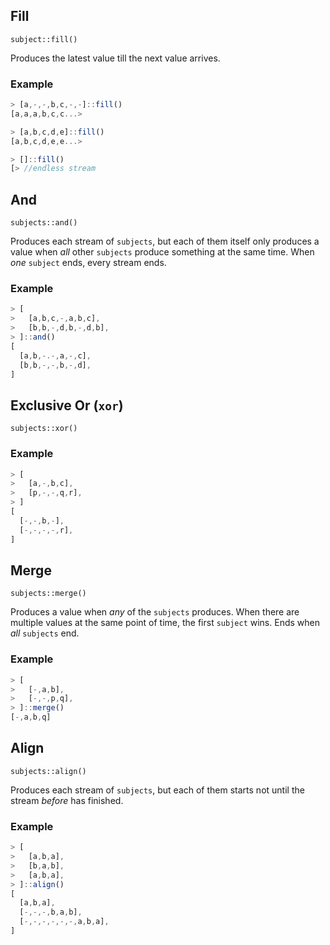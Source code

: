 ## Fill
`subject::fill()`

Produces the latest value till the next value arrives.

### Example
```js
> [a,-,-,b,c,-,-]::fill()
[a,a,a,b,c,c...>

> [a,b,c,d,e]::fill()
[a,b,c,d,e,e...>

> []::fill()
[> //endless stream
```


## And
`subjects::and()`

Produces each stream of `subjects`, but each of them itself only produces a value when *all* other `subjects` produce something at the same time. When *one* `subject` ends, every stream ends.

### Example
```js
> [
>   [a,b,c,-,a,b,c],
>   [b,b,-,d,b,-,d,b],
> ]::and()
[
  [a,b,-.-,a,-,c],
  [b,b,-,-,b,-,d],
]
```

## Exclusive Or (`xor`)
`subjects::xor()`

### Example
```js
> [
>   [a,-,b,c],
>   [p,-,-,q,r],
> ]
[
  [-,-,b,-],
  [-,-,-,-,r],
]
```


## Merge
`subjects::merge()`

Produces a value when *any* of the `subjects` produces. When there are multiple values at the same point of time, the first `subject` wins. Ends when *all* `subjects` end.

### Example
```js
> [
>   [-,a,b],
>   [-,-,p,q],
> ]::merge()
[-,a,b,q]
```


## Align
`subjects::align()`

Produces each stream of `subjects`, but each of them starts not until the stream *before* has finished.

### Example
```js
> [
>   [a,b,a],
>   [b,a,b],
>   [a,b,a],
> ]::align()
[
  [a,b,a],
  [-,-,-,b,a,b],
  [-,-,-,-,-,-,a,b,a],
]
```
